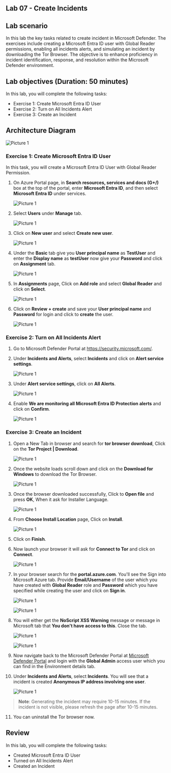 ## Lab 07 - Create Incidents 

## Lab scenario
In this lab the key tasks related to create incident in Microsoft Defender. The exercises include creating a Microsoft Entra ID user with Global Reader permissions, enabling all incidents alerts, and simulating an incident by downloading the Tor Browser. The objective is to enhance proficiency in incident identification, response, and resolution within the Microsoft Defender environment.

## Lab objectives (Duration: 50 minutes)


In this lab, you will complete the following tasks:
- Exercise 1: Create Microsoft Entra ID User
- Exercise 2: Turn on All Incidents Alert
- Exercise 3: Create an Incident

## Architecture Diagram

   ![Picture 1](../Media/lab7-arch.png)

### Exercise 1: Create Microsoft Entra ID User

In this task, you will create a Microsoft Entra ID User with Global Reader Permission. 

1. On Azure Portal page, in **Search resources, services and docs (G+/)** box at the top of the portal, enter **Microsoft Entra ID**, and then select **Microsoft Entra ID** under services.

   ![Picture 1](../Media/Lab0701.png)

1. Select **Users** under **Manage** tab.
   
   ![Picture 1](../Media/Lab0702.png)
   
1. Click on **New user** and select **Create new user**.

   ![Picture 1](../Media/Lab0703.png)

1. Under the **Basic** tab give you **User principal name** as **TestUser** and enter the **Display name** as **testUser** now give your **Password** and click on **Assignment** tab.

   ![Picture 1](../Media/Lab0704.png)

1. In **Assignments** page, Click on **Add role** and select **Global Reader** and click on **Select**.

   ![Picture 1](../Media/Lab0705.png)

1. Click on **Review + create** and save your **User principal name** and **Password** for login and click to **create** the user.

   ![Picture 1](../Media/Lab0716.png)

### Exercise 2: Turn on All Incidents Alert

1. Go to Microsoft Defender Portal at https://security.microsoft.com/.

1. Under **Incidents and Alerts**, select **Incidents** and click on **Alert service settings**.

   ![Picture 1](../Media/Lab0706.png)

1. Under **Alert service settings**, click on **All Alerts**.

   ![Picture 1](../Media/Lab0707.png)
   
1. Enable **We are monitoring all Microsoft Entra ID Protection alerts** and click on **Confirm**.

   ![Picture 1](../Media/Lab0708.png)

### Exercise 3: Create an Incident

1. Open a New Tab in browser and search for **tor browser download**, Click on the **Tor Project | Download**.

   ![Picture 1](../Media/Lab0709.png)

1. Once the website loads scroll down and click on the **Download for Windows** to download the Tor Browser.

   ![Picture 1](../Media/Lab0710.png)

1. Once the browser downloaded successfully, Click to **Open file** and press **OK**, When it ask for Installer Language.

   ![Picture 1](../Media/Lab0711.png)

1. From **Choose Install Location** page, Click on **Install**.

   ![Picture 1](../Media/Lab0712.png)

1. Click on **Finish**.

1. Now launch your browser it will ask for **Connect to Tor** and click on **Connect**.

   ![Picture 1](../Media/Lab0713.png)

1. In your browser search for the **portal.azure.com**. You'll see the Sign into Microsoft Azure tab. Provide **Email/Username** of the user which you have created with **Global Reader** role and **Password** which you have specified while creating the user and click on **Sign in**.

   ![Picture 1](../Media/incident-tor-1.png)

   ![Picture 1](../Media/incident-tor-5.png)

1. You will either get the **NoScript XSS Warning** message or message in Microsoft tab that **You don't have access to this**. Close the tab.

   ![Picture 1](../Media/Lab0714.png)

   ![Picture 1](../Media/incident-tor-2.png)

1. Now navigate back to the Microsoft Defender Portal at [Microsoft Defender Portal](https://security.microsoft.com/) and login with the **Global Admin** access user which you can find in the Environment details tab.

1. Under **Incidents and Alerts**, select **Incidents**. You will see that a incident is created **Anonymous IP address involving one user**.

   ![Picture 1](../Media/Lab0715.png)

 >**Note**: Generating the incident may require 10-15 minutes. If the incident is not visible, please refresh the page after 10-15 minutes.

11. You can uninstall the Tor browser now.

## Review
In this lab, you will complete the following tasks:
- Created Microsoft Entra ID User
- Turned on All Incidents Alert
- Created an Incident
